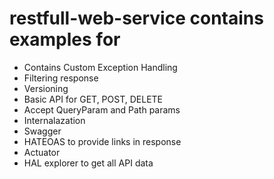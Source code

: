 # restfull-web-service contains examples for

* Contains Custom Exception Handling
* Filtering response
* Versioning
* Basic API for GET, POST, DELETE
* Accept QueryParam and Path params
* Internalazation 
* Swagger
* HATEOAS to provide links in response
* Actuator
* HAL explorer to get all API data
